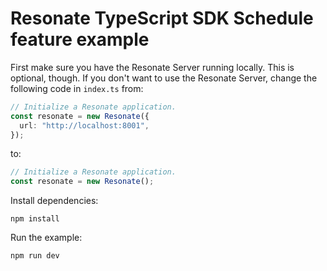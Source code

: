 # Resonate TypeScript SDK Schedule feature example

First make sure you have the Resonate Server running locally.
This is optional, though.
If you don't want to use the Resonate Server, change the following code in `index.ts` from:

```typescript
// Initialize a Resonate application.
const resonate = new Resonate({
  url: "http://localhost:8001",
});
```

to:

```typescript
// Initialize a Resonate application.
const resonate = new Resonate();
```

Install dependencies:

```
npm install
```

Run the example:

```
npm run dev
```
